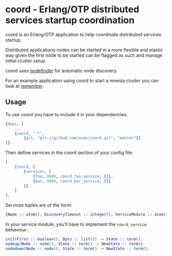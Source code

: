 coord - Erlang/OTP distributed services startup coordination
============================================================

coord is an Erlang/OTP application to help coordinate distributed services
startup.


Distributed applications nodes can be started in a more flexible and elastic
way given the first node to be started can be flagged as such and manage
initial cluster setup.

coord uses [nodefinder](https://github.com/okeuday/nodefinder) for automatic
node discovery.

For an example application using coord to start a mnesia cluster you can
look at [remember](https://github.com/evax/remember).


Usage
-----

To use coord you have to include it in your dependencies:

```erlang
{deps, [
    ...
    {coord, ".*",
        {git, "git://github.com/evax/coord.git", "master"}}
]}.
```


Then define services in the coord section of your config file:

```erlang
[
    {coord, [
        {services, [
            {foo, 2000, coord_foo_service, []},
            {bar, 4000, coord_bar_service, []}
        ]}
    }
].
```


Services tuples are of the form:

```erlang
{Name :: atom(), DiscoveryTimeout :: integer(), ServiceModule :: atom() , Options :: list()}
```


In your service module, you'll have to implement the `coord_service` behaviour:

```erlang
init(First :: boolean(), Opts :: list()) -> State :: term().
nodeup(Node :: node(), State :: term() -> NewState :: term().
nodedown(Node :: node(), State :: term() -> NewState :: term().
```

